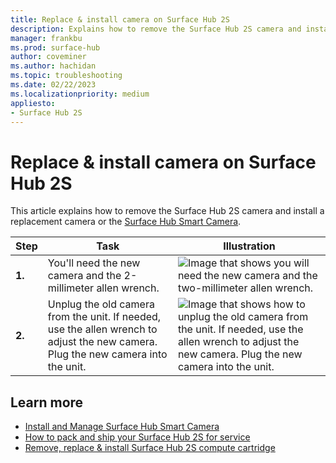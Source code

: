 ```yaml
---
title: Replace & install camera on Surface Hub 2S
description: Explains how to remove the Surface Hub 2S camera and install a replacement camera such as the Surface Hub Smart Camera.
manager: frankbu
ms.prod: surface-hub
author: coveminer
ms.author: hachidan
ms.topic: troubleshooting
ms.date: 02/22/2023
ms.localizationpriority: medium
appliesto:
- Surface Hub 2S
---
```

# Replace & install camera on Surface Hub 2S

This article explains how to remove the Surface Hub 2S camera and install a replacement camera or the [Surface Hub Smart Camera](surface-hub-smart-camera.md).

| Step  |    Task                                                                                                                                             |    Illustration   |
| - | ----------------------------------------------------------------------------------------------------------------------------------------------- | ----- |
| **1.** | You'll need the new camera and the 2-millimeter allen wrench.                                             |![Image that shows you will need the new camera and the two-millimeter allen wrench.](images/surface-hub-2s-replace-camera-1.png)  |
| **2.**  |  Unplug the old camera from the unit. If needed, use the allen wrench to adjust the new camera. Plug the new camera into the unit. | ![Image that shows how to unplug the old camera from the unit. If needed, use the allen wrench to adjust the new camera. Plug the new camera into the unit.](images/surface-hub-2s-replace-camera-2.png) |

## Learn more

- [Install and Manage Surface Hub Smart Camera](surface-hub-smart-camera.md)
- [How to pack and ship your Surface Hub 2S for service](surface-hub-2s-pack-components.md)
- [Remove, replace & install Surface Hub 2S compute cartridge](surface-hub-2s-replace-cartridge.md)
